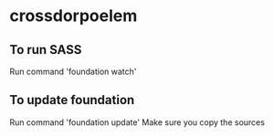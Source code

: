 # crossdorpoelem

## To run SASS
Run command 'foundation watch'

## To update foundation
Run command 'foundation update'
Make sure you copy the sources
